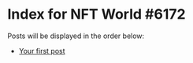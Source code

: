 # Index for NFT World #6172
Posts will be displayed in the order below:

- [Your first post](./001-first.md)


